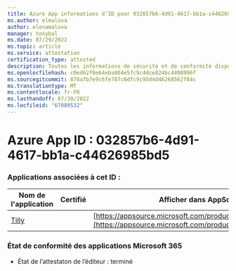 ```yaml
---
title: Azure App informations d’ID pour 032857b6-4d91-4617-bb1a-c44626985bd5
ms.author: elmalova
author: elenamalova
manager: tonybal
ms.date: 07/29/2022
ms.topic: article
ms.service: attestation
certification_type: attested
description: Toutes les informations de sécurité et de conformité disponibles pour 032857b6-4d91-4617-bb1a-c44626985bd5.
ms.openlocfilehash: c0ed62f0e64eba004e5fc9c4dce824bc4498996f
ms.sourcegitcommit: 878a7b7e9c6fe787c6dfc9c95d4d46268562f84c
ms.translationtype: MT
ms.contentlocale: fr-FR
ms.lasthandoff: 07/30/2022
ms.locfileid: "67089532"
---
```

# <a name="azure-app-id-032857b6-4d91-4617-bb1a-c44626985bd5"></a>Azure App ID : 032857b6-4d91-4617-bb1a-c44626985bd5


### <a name="apps-associated-with-this-id"></a>Applications associées à cet ID :
| **Nom de l'application** | **Certifié** | **Afficher dans AppSource** |
|--------------|---------------|-----------------------|
| [Tilly](../forward/WA200003825.md) |  | [https://appsource.microsoft.com/product/office/WA200003825](https://appsource.microsoft.com/product/office/WA200003825) |

### <a name="microsoft-365-app-compliance-status"></a>État de conformité des applications Microsoft 365
- État de l’attestaton de l’éditeur : terminé
